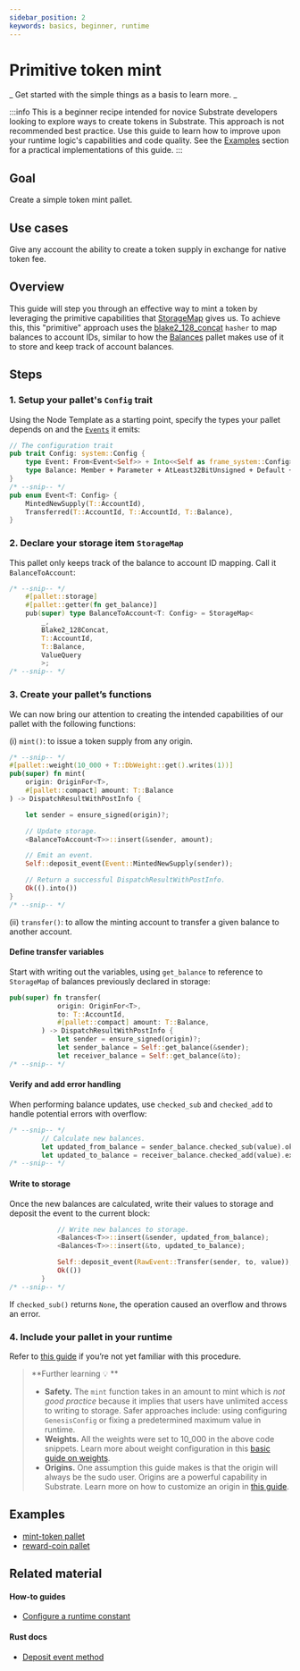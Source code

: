 ```yaml
---
sidebar_position: 2
keywords: basics, beginner, runtime
---
```


# Primitive token mint

_ Get started with the simple things as a basis to learn more. _

:::info
This is a beginner recipe intended for novice Substrate developers looking to explore ways to create tokens in Substrate. This approach is not recommended best practice. Use this guide to learn how to improve upon your runtime logic's capabilities and code quality. See the [Examples](#examples) section for a practical implementations of this guide.
:::

## Goal

Create a simple token mint pallet.

## Use cases

Give any account the ability to create a token supply in exchange for native token fee.

## Overview

This guide will step you through an effective way to mint a token by leveraging the primitive capabilities that
[StorageMap][storagemap-rustdocs] gives us. To achieve this, this "primitive" approach uses the [blake2_128_concat][blake2-128-concat-rustdocs] `hasher` to map balances to account IDs, similar to how the [Balances][balances-frame] pallet makes use of it to store and keep track of account balances.

## Steps

### 1. Setup your pallet's `Config` trait

Using the Node Template as a starting point, specify the types your pallet depends on and the [`Events`][events-kb] it emits:

```rust
// The configuration trait
pub trait Config: system::Config {
	type Event: From<Event<Self>> + Into<<Self as frame_system::Config>::Event>;
	type Balance: Member + Parameter + AtLeast32BitUnsigned + Default + Copy;
}
/* --snip-- */
pub enum Event<T: Config> {
	MintedNewSupply(T::AccountId),
	Transferred(T::AccountId, T::AccountId, T::Balance),
}
```

### 2. Declare your storage item `StorageMap`

This pallet only keeps track of the balance to account ID mapping. Call it `BalanceToAccount`:

```rust
/* --snip-- */
	#[pallet::storage]
	#[pallet::getter(fn get_balance)]
	pub(super) type BalanceToAccount<T: Config> = StorageMap<
		_,
		Blake2_128Concat,
		T::AccountId,
		T::Balance,
		ValueQuery
		>;
/* --snip-- */
```

### 3. Create your pallet’s functions

We can now bring our attention to creating the intended capabilities of our pallet with the following functions:

(i) `mint()`: to issue a token supply from any origin.

```rust
/* --snip-- */
#[pallet::weight(10_000 + T::DbWeight::get().writes(1))]
pub(super) fn mint(
	origin: OriginFor<T>,
	#[pallet::compact] amount: T::Balance
) -> DispatchResultWithPostInfo {

	let sender = ensure_signed(origin)?;

	// Update storage.
	<BalanceToAccount<T>>::insert(&sender, amount);

	// Emit an event.
	Self::deposit_event(Event::MintedNewSupply(sender));

	// Return a successful DispatchResultWithPostInfo.
	Ok(().into())
}
/* --snip-- */
```

(ii) `transfer()`: to allow the minting account to transfer a given balance to another account.

#### Define transfer variables

Start with writing out the variables, using `get_balance` to reference to `StorageMap` of balances previously
declared in storage:

```rust
pub(super) fn transfer(
			origin: OriginFor<T>,
			to: T::AccountId,
			#[pallet::compact] amount: T::Balance,
		) -> DispatchResultWithPostInfo {
			let sender = ensure_signed(origin)?;
			let sender_balance = Self::get_balance(&sender);
			let receiver_balance = Self::get_balance(&to);
/* --snip-- */
```

#### Verify and add error handling

When performing balance updates, use `checked_sub` and `checked_add` to handle potential errors with overflow:

```rust
/* --snip-- */
		// Calculate new balances.
		let updated_from_balance = sender_balance.checked_sub(value).ok_or(<Error<T>>::InsufficientFunds)?;
		let updated_to_balance = receiver_balance.checked_add(value).expect("Entire supply fits in u64, qed");
/* --snip-- */
```

#### Write to storage

Once the new balances are calculated, write their values to storage and deposit the event to the current block:

```rust
			// Write new balances to storage.
			<Balances<T>>::insert(&sender, updated_from_balance);
			<Balances<T>>::insert(&to, updated_to_balance);

			Self::deposit_event(RawEvent::Transfer(sender, to, value));
			Ok(())
		}
/* --snip-- */
```

If `checked_sub()` returns `None`, the operation caused an overflow and throws an error.

### 4. Include your pallet in your runtime

Refer to [this guide](./basic-pallet-integration) if you’re not yet familiar with this procedure.

> **Further learning 💡 **
>
> - **Safety.** The `mint` function takes in an amount to mint which is _not good practice_ because it implies that
>   users have unlimited access to writing to storage. Safer approaches include: using configuring `GenesisConfig` or
>   fixing a predetermined maximum value in runtime.
> - **Weights.** All the weights were set to 10_000 in the above code snippets. Learn more about weight
>   configuration in this [basic guide on weights](./basic-tx-weight-calculations).
> - **Origins.** One assumption this guide makes is that the origin will always be the sudo user.
>   Origins are a powerful capability in Substrate. Learn more on how to customize an origin in [this guide](./origins-beginner).

## Examples

- [mint-token pallet](https://github.com/sacha-l/substrate-how-to-guides/blob/main/example-code/template-node/pallets/mint-token/src/lib.rs#L1-L130)
- [reward-coin pallet](https://github.com/sacha-l/substrate-how-to-guides/blob/main/example-code/template-node/pallets/reward-coin/src/lib.rs#L1-L249)

## Related material

#### How-to guides

- [Configure a runtime constant](./configurable-constants)

#### Rust docs

- [Deposit event method][deposit-event-rustdocs]

[storagemap-rustdocs]: https://substrate.dev/rustdocs/latest/frame_support/storage/trait.StorageMap.html
[blake2-128-concat-rustdocs]: https://substrate.dev/docs/en/knowledgebase/runtime/storage#hashing-algorithms
[balances-frame]: https://substrate.dev/docs/en/knowledgebase/runtime/frame#balances
[events-kb]: https://substrate.dev/docs/en/knowledgebase/runtime/events
[deposit-event-rustdocs]: https://substrate.dev/rustdocs/latest/frame_system/pallet/struct.Pallet.html#method.deposit_event
